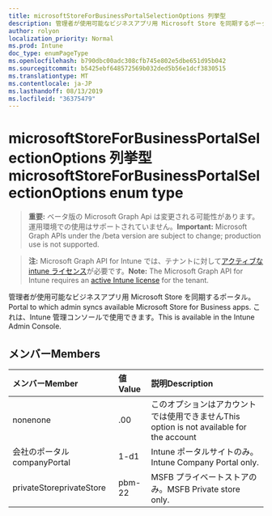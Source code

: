 ```yaml
---
title: microsoftStoreForBusinessPortalSelectionOptions 列挙型
description: 管理者が使用可能なビジネスアプリ用 Microsoft Store を同期するポータル。 これは、Intune 管理コンソールで使用できます。
author: rolyon
localization_priority: Normal
ms.prod: Intune
doc_type: enumPageType
ms.openlocfilehash: b790dbc00adc308cfb745e802e5dbe651d95b042
ms.sourcegitcommit: b5425ebf648572569b032ded5b56e1dcf3830515
ms.translationtype: MT
ms.contentlocale: ja-JP
ms.lasthandoff: 08/13/2019
ms.locfileid: "36375479"
---
```

# <a name="microsoftstoreforbusinessportalselectionoptions-enum-type"></a><span data-ttu-id="7e687-104">microsoftStoreForBusinessPortalSelectionOptions 列挙型</span><span class="sxs-lookup"><span data-stu-id="7e687-104">microsoftStoreForBusinessPortalSelectionOptions enum type</span></span>

> <span data-ttu-id="7e687-105">**重要:** ベータ版の Microsoft Graph Api は変更される可能性があります。運用環境での使用はサポートされていません。</span><span class="sxs-lookup"><span data-stu-id="7e687-105">**Important:** Microsoft Graph APIs under the /beta version are subject to change; production use is not supported.</span></span>

> <span data-ttu-id="7e687-106">**注:** Microsoft Graph API for Intune では、テナントに対して[アクティブな intune ライセンス](https://go.microsoft.com/fwlink/?linkid=839381)が必要です。</span><span class="sxs-lookup"><span data-stu-id="7e687-106">**Note:** The Microsoft Graph API for Intune requires an [active Intune license](https://go.microsoft.com/fwlink/?linkid=839381) for the tenant.</span></span>

<span data-ttu-id="7e687-107">管理者が使用可能なビジネスアプリ用 Microsoft Store を同期するポータル。</span><span class="sxs-lookup"><span data-stu-id="7e687-107">Portal to which admin syncs available Microsoft Store for Business apps.</span></span> <span data-ttu-id="7e687-108">これは、Intune 管理コンソールで使用できます。</span><span class="sxs-lookup"><span data-stu-id="7e687-108">This is available in the Intune Admin Console.</span></span>

## <a name="members"></a><span data-ttu-id="7e687-109">メンバー</span><span class="sxs-lookup"><span data-stu-id="7e687-109">Members</span></span>
|<span data-ttu-id="7e687-110">メンバー</span><span class="sxs-lookup"><span data-stu-id="7e687-110">Member</span></span>|<span data-ttu-id="7e687-111">値</span><span class="sxs-lookup"><span data-stu-id="7e687-111">Value</span></span>|<span data-ttu-id="7e687-112">説明</span><span class="sxs-lookup"><span data-stu-id="7e687-112">Description</span></span>|
|:---|:---|:---|
|<span data-ttu-id="7e687-113">none</span><span class="sxs-lookup"><span data-stu-id="7e687-113">none</span></span>|<span data-ttu-id="7e687-114">.0</span><span class="sxs-lookup"><span data-stu-id="7e687-114">0</span></span>|<span data-ttu-id="7e687-115">このオプションはアカウントでは使用できません</span><span class="sxs-lookup"><span data-stu-id="7e687-115">This option is not available for the account</span></span>|
|<span data-ttu-id="7e687-116">会社のポータル</span><span class="sxs-lookup"><span data-stu-id="7e687-116">companyPortal</span></span>|<span data-ttu-id="7e687-117">1-d</span><span class="sxs-lookup"><span data-stu-id="7e687-117">1</span></span>|<span data-ttu-id="7e687-118">Intune ポータルサイトのみ。</span><span class="sxs-lookup"><span data-stu-id="7e687-118">Intune Company Portal only.</span></span>|
|<span data-ttu-id="7e687-119">privateStore</span><span class="sxs-lookup"><span data-stu-id="7e687-119">privateStore</span></span>|<span data-ttu-id="7e687-120">pbm-2</span><span class="sxs-lookup"><span data-stu-id="7e687-120">2</span></span>|<span data-ttu-id="7e687-121">MSFB プライベートストアのみ。</span><span class="sxs-lookup"><span data-stu-id="7e687-121">MSFB Private store only.</span></span>|



